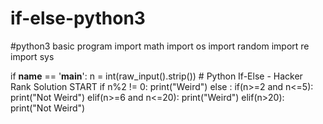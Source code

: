 # if-else-python3
#python3 basic program
import math
import os
import random
import re
import sys

if __name__ == '__main__':
    n = int(raw_input().strip())
    # Python If-Else - Hacker Rank Solution START
    if n%2 != 0:
        print("Weird")
    else :
        if(n>=2 and n<=5):
            print("Not Weird")
        elif(n>=6 and n<=20):
         print("Weird")
        elif(n>20):
            print("Not Weird")
            
